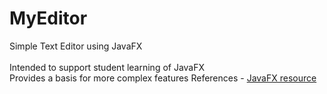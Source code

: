 # MyEditor
Simple Text Editor using JavaFX <br>  
Intended to support student learning of JavaFX <br>
Provides a basis for more complex features
References - <a href="https://edencoding.com/">JavaFX resource</a>
